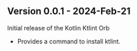 ## Version 0.0.1 - 2024-Feb-21

Initial release of the Kotlin Ktlint Orb

- Provides a command to install ktlint.
